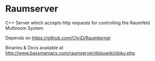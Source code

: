 # Raumserver
C++ Server which accepts http requests for controlling the Raumfeld Multiroom System

Depends on https://github.com/ChriD/Raumkernel

Binaries & Docs available at http://www.bassmaniacs.com/raumserver/dokuwiki/doku.php
